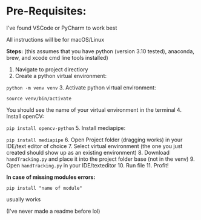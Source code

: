 # Pre-Requisites:

I've found VSCode or PyCharm to work best

All instructions will be for macOS/Linux

**Steps:**
(this assumes that you have python (version 3.10 tested), anaconda, brew, and xcode cmd line tools installed)

1. Navigate to project directiory
2. Create a python virtual environment:

`python -m venv venv`
3. Activate python virtual environment: 

`source venv/bin/activate`

You should see the name of your virtual environment in the terminal
4. Install openCV:

`pip install opencv-python`
5. Install mediapipe: 

`pip install mediapipe`
6. Open Project folder (dragging works) in your IDE/text editor of choice
7. Select virtual environment (the one you just created should show up as an existing environment)
8. Download `handTracking.py` and place it into the project folder base (not in the venv)
9. Open `handTracking.py` in your IDE/texteditor
10. Run file
11. Profit!

**In case of missing modules errors:**

`pip install "name of module"` 

usually works

(I've never made a readme before lol)

